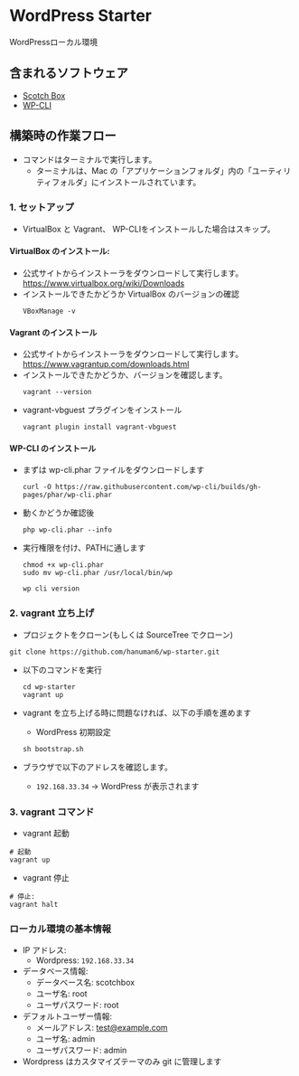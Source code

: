# WordPress Starter

WordPressローカル環境

## 含まれるソフトウェア

- [Scotch Box](https://box.scotch.io/docs/)
- [WP-CLI](https://qiita.com/IK12_info/items/4a9190119be2a0f347a0)

## 構築時の作業フロー

- コマンドはターミナルで実行します。
  - ターミナルは、Mac の「アプリケーションフォルダ」内の「ユーティリティフォルダ」にインストールされています。

### 1. セットアップ

- VirtualBox と Vagrant、 WP-CLIをインストールした場合はスキップ。

#### VirtualBox のインストール:

- 公式サイトからインストーラをダウンロードして実行します。
  https://www.virtualbox.org/wiki/Downloads
- インストールできたかどうか VirtualBox のバージョンの確認
  ```
  VBoxManage -v
  ```

#### Vagrant のインストール

- 公式サイトからインストーラをダウンロードして実行します。
  https://www.vagrantup.com/downloads.html
- インストールできたかどうか、バージョンを確認します。
  ```
  vagrant --version
  ```
- vagrant-vbguest プラグインをインストール
  ```
  vagrant plugin install vagrant-vbguest
  ```

#### WP-CLI のインストール
- まずは wp-cli.phar ファイルをダウンロードします
  ```
  curl -O https://raw.githubusercontent.com/wp-cli/builds/gh-pages/phar/wp-cli.phar
  ```
- 動くかどうか確認後
  ```
  php wp-cli.phar --info
  ```
- 実行権限を付け、PATHに通します
  ```
  chmod +x wp-cli.phar
  sudo mv wp-cli.phar /usr/local/bin/wp
  ```
  ```
  wp cli version
  ```

### 2. vagrant 立ち上げ

- プロジェクトをクローン(もしくは SourceTree でクローン)

```
git clone https://github.com/hanuman6/wp-starter.git
```

- 以下のコマンドを実行
  ```
  cd wp-starter
  vagrant up
  ```
- vagrant を立ち上げる時に問題なければ、以下の手順を進めます

  - WordPress 初期設定

  ```
  sh bootstrap.sh
  ```

- ブラウザで以下のアドレスを確認します。
  - `192.168.33.34` → WordPress が表示されます

### 3. vagrant コマンド

- vagrant 起動

```
# 起動
vagrant up
```

- vagrant 停止

```
# 停止:
vagrant halt
```

### ローカル環境の基本情報

- IP アドレス:
  	- Wordpress: `192.168.33.34`
- データベース情報:
    - データベース名: scotchbox
    - ユーザ名: root
    - ユーザパスワード: root
- デフォルトユーザー情報:
    - メールアドレス: test@example.com
    - ユーザ名: admin
    - ユーザパスワード: admin
- Wordpress はカスタマイズテーマのみ git に管理します
